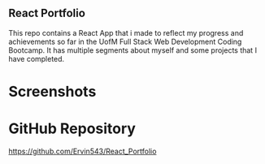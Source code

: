 ## React Portfolio

This repo contains a React App that i made to reflect my progress and achievements so far in the UofM Full Stack Web Development Coding Bootcamp. It has multiple segments about myself and some projects that I have completed.

# Screenshots



# GitHub Repository

https://github.com/Ervin543/React_Portfolio